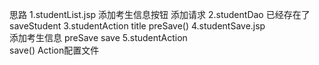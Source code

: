 思路
1.studentList.jsp
    添加考生信息按钮 添加请求
2.studentDao
    已经存在了saveStudent
3.studentAction
    title
    preSave()
4.studentSave.jsp    
    添加考生信息
    preSave
    save
5.studentAction    
    save()
    Action配置文件


    




    
    